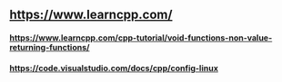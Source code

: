 ## https://www.learncpp.com/
#### https://www.learncpp.com/cpp-tutorial/void-functions-non-value-returning-functions/
#### https://code.visualstudio.com/docs/cpp/config-linux

